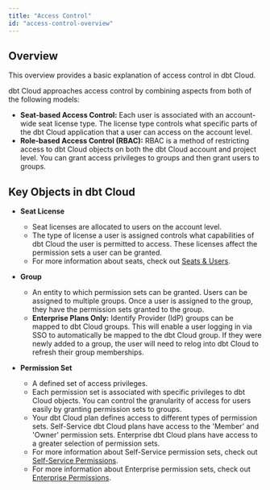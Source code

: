 ```yaml
---
title: "Access Control"
id: "access-control-overview"
---
```


## Overview
This overview provides a basic explanation of access control in dbt Cloud.

dbt Cloud approaches access control by combining aspects from both of the following models:

- **Seat-based Access Control:** Each user is associated with an account-wide seat license type. The license type controls what specific parts of the dbt Cloud application that a user can access on the account level.
- **Role-based Access Control (RBAC):** RBAC is a method of restricting access to dbt Cloud objects on 
both the dbt Cloud account and project level. You can grant access privileges to groups and then grant users to groups.


## Key Objects in dbt Cloud

- **Seat License**
    - Seat licenses are allocated to users on the account level.
    - The type of license a user is assigned controls what capabilities of dbt Cloud the user is permitted to access. These licenses affect the permission sets a user can be granted. 
    - For more information about seats, check out [Seats & Users](/docs/dbt-cloud/access-control/cloud-seats-and-users).

- **Group**
    - An entity to which permission sets can be granted. Users can be assigned to multiple groups. Once 
    a user is assigned to the group, they have the permission sets granted to the group.
    -  **Enterprise Plans Only:** Identify Provider (IdP) groups can be mapped to dbt Cloud groups. This will enable a user logging in via SSO to automatically be mapped to the dbt Cloud group. If they were newly added to a group, the user 
    will need to relog into dbt Cloud to refresh their group memberships.

- **Permission Set**
    - A defined set of access privileges. 
    - Each permission set is associated with specific privileges to dbt Cloud objects. You can control the granularity of access for users easily by granting permission sets to groups.
    - Your dbt Cloud plan defines access to different types of permission sets. Self-Service dbt Cloud plans have access to the 'Member' and 'Owner' permission sets. Enterprise dbt Cloud plans have access to a greater selection of permission sets.
    - For more information about Self-Service permission sets, check out [Self-Service Permissions](/docs/dbt-cloud/access-control/self-service-permissions).
    - For more information about Enterprise permission sets, check out [Enterprise Permissions](/docs/dbt-cloud/access-control/enterprise-permissions). 